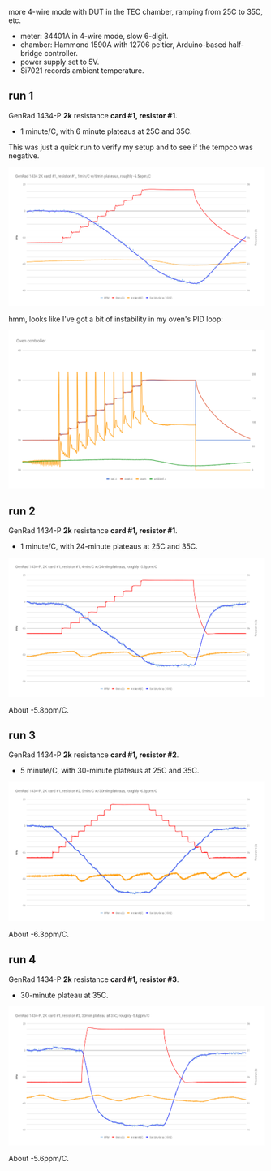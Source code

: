 more 4-wire mode with DUT in the TEC chamber, ramping from 25C to 35C, etc.

- meter: 34401A in 4-wire mode, slow 6-digit.
- chamber: Hammond 1590A with 12706 peltier, Arduino-based half-bridge controller.
- power supply set to 5V.
- Si7021 records ambient temperature.

## run 1

GenRad 1434-P **2k** resistance **card #1, resistor #1**.

- 1 minute/C, with 6 minute plateaus at 25C and 35C.

This was just a quick run to verify my setup and to see if the tempco was negative.

![](run1/chart.png)

hmm, looks like I've got a bit of instability in my oven's PID loop:

![](run1/oven.png)

## run 2

GenRad 1434-P **2k** resistance **card #1, resistor #1**.

- 1 minute/C, with 24-minute plateaus at 25C and 35C.

![](run2/chart.png)

About -5.8ppm/C.

## run 3

GenRad 1434-P **2k** resistance **card #1, resistor #2**.

- 5 minute/C, with 30-minute plateaus at 25C and 35C.

![](run3/chart.png)

About -6.3ppm/C.

## run 4

GenRad 1434-P **2k** resistance **card #1, resistor #3**.

- 30-minute plateau at 35C.

![](run4/chart.png)

About -5.6ppm/C.

